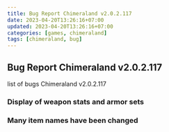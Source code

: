 ```yaml
---
title: Bug Report Chimeraland v2.0.2.117
date: 2023-04-20T13:26:16+07:00
updated: 2023-04-20T13:26:16+07:00
categories: [games, chimeraland]
tags: [chimeraland, bug]
---
```


## Bug Report Chimeraland v2.0.2.117
list of bugs Chimeraland v2.0.2.117

### Display of weapon stats and armor sets

### Many item names have been changed
